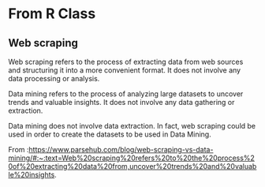 # From R Class

## Web scraping 
Web scraping refers to the process of extracting data from web sources and structuring it into a more convenient format. It does not involve any data processing or analysis.

Data mining refers to the process of analyzing large datasets to uncover trends and valuable insights. It does not involve any data gathering or extraction.

Data mining does not involve data extraction. In fact, web scraping could be used in order to create the datasets to be used in Data Mining.

From :https://www.parsehub.com/blog/web-scraping-vs-data-mining/#:~:text=Web%20scraping%20refers%20to%20the%20process%20of%20extracting%20data%20from,uncover%20trends%20and%20valuable%20insights.

